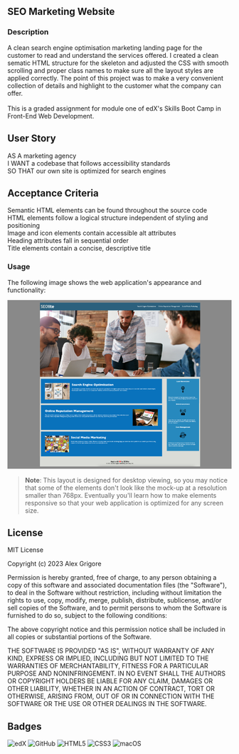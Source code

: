 ## SEO Marketing Website

### Description

A clean search engine optimisation marketing landing page for the customer to read and understand the services offered.
I created a clean sematic HTML structure for the skeleton and adjusted the CSS with smooth scrolling and proper class names
to make sure all the layout styles are applied correctly.
The point of this project was to make a very convenient collection of details and highlight to the customer what the company can offer.
<br>
<br>
This is a graded assignment for module one of edX's Skills Boot Camp in Front-End Web Development.

## User Story

AS A marketing agency
<br>
I WANT a codebase that follows accessibility standards
<br>
SO THAT our own site is optimized for search engines

## Acceptance Criteria

Semantic HTML elements can be found throughout the source code
<br>
HTML elements follow a logical structure independent of styling and positioning
<br>
Image and icon elements contain accessible alt attributes
<br>
Heading attributes fall in sequential order
<br>
Title elements contain a concise, descriptive title

### Usage

The following image shows the web application's appearance and functionality:

![The SEOlite webpage includes a navigation bar, a header image, and cards with text and images at the bottom of the page.](/assets/01-html-css-git-challenge-demo.png)

> **Note**: This layout is designed for desktop viewing, so you may notice that some of the elements don't look like the mock-up at a resolution smaller than 768px. Eventually you'll learn how to make elements responsive so that your web application is optimized for any screen size.

## License

MIT License

Copyright (c) 2023 Alex Grigore

Permission is hereby granted, free of charge, to any person obtaining a copy
of this software and associated documentation files (the "Software"), to deal
in the Software without restriction, including without limitation the rights
to use, copy, modify, merge, publish, distribute, sublicense, and/or sell
copies of the Software, and to permit persons to whom the Software is
furnished to do so, subject to the following conditions:

The above copyright notice and this permission notice shall be included in all
copies or substantial portions of the Software.

THE SOFTWARE IS PROVIDED "AS IS", WITHOUT WARRANTY OF ANY KIND, EXPRESS OR
IMPLIED, INCLUDING BUT NOT LIMITED TO THE WARRANTIES OF MERCHANTABILITY,
FITNESS FOR A PARTICULAR PURPOSE AND NONINFRINGEMENT. IN NO EVENT SHALL THE
AUTHORS OR COPYRIGHT HOLDERS BE LIABLE FOR ANY CLAIM, DAMAGES OR OTHER
LIABILITY, WHETHER IN AN ACTION OF CONTRACT, TORT OR OTHERWISE, ARISING FROM,
OUT OF OR IN CONNECTION WITH THE SOFTWARE OR THE USE OR OTHER DEALINGS IN THE
SOFTWARE.

## Badges

![edX](https://img.shields.io/badge/edX-%2302262B.svg?style=for-the-badge&logo=edX&logoColor=white)
![GitHub](https://img.shields.io/badge/github-%23121011.svg?style=for-the-badge&logo=github&logoColor=white)
![HTML5](https://img.shields.io/badge/html5-%23E34F26.svg?style=for-the-badge&logo=html5&logoColor=white)
![CSS3](https://img.shields.io/badge/css3-%231572B6.svg?style=for-the-badge&logo=css3&logoColor=white)
![macOS](https://img.shields.io/badge/mac%20os-000000?style=for-the-badge&logo=macos&logoColor=F0F0F0)